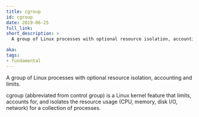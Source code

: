 ```yaml
---
title: cgroup
id: cgroup
date: 2019-06-25
full_link:
short_description: >
  A group of Linux processes with optional resource isolation, accounting and limits.

aka:
tags:
- fundamental
---
```

A group of Linux processes with optional resource isolation, accounting and limits.

<!--more--> 

cgroup (abbreviated from control group) is a Linux kernel feature that limits, accounts for, and isolates the resource usage (CPU, memory, disk I/O, network) for a collection of processes.
